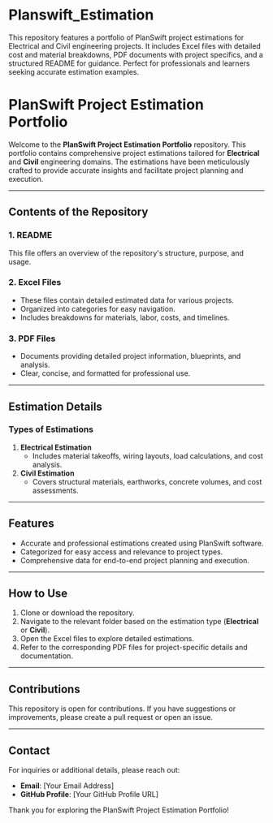 # Planswift_Estimation
This repository features a portfolio of PlanSwift project estimations for Electrical and Civil engineering projects. It includes Excel files with detailed cost and material breakdowns, PDF documents with project specifics, and a structured README for guidance. Perfect for professionals and learners seeking accurate estimation examples.

# PlanSwift Project Estimation Portfolio

Welcome to the **PlanSwift Project Estimation Portfolio** repository. This portfolio contains comprehensive project estimations tailored for **Electrical** and **Civil** engineering domains. The estimations have been meticulously crafted to provide accurate insights and facilitate project planning and execution.

---

## Contents of the Repository

### 1. **README** 
   This file offers an overview of the repository's structure, purpose, and usage.

### 2. **Excel Files**
   - These files contain detailed estimated data for various projects.
   - Organized into categories for easy navigation.
   - Includes breakdowns for materials, labor, costs, and timelines.

### 3. **PDF Files**
   - Documents providing detailed project information, blueprints, and analysis.
   - Clear, concise, and formatted for professional use.

---

## Estimation Details

### **Types of Estimations**
1. **Electrical Estimation**
   - Includes material takeoffs, wiring layouts, load calculations, and cost analysis.
2. **Civil Estimation**
   - Covers structural materials, earthworks, concrete volumes, and cost assessments.

---

## Features

- Accurate and professional estimations created using PlanSwift software.
- Categorized for easy access and relevance to project types.
- Comprehensive data for end-to-end project planning and execution.

---

## How to Use

1. Clone or download the repository.
2. Navigate to the relevant folder based on the estimation type (**Electrical** or **Civil**).
3. Open the Excel files to explore detailed estimations.
4. Refer to the corresponding PDF files for project-specific details and documentation.

---

## Contributions

This repository is open for contributions. If you have suggestions or improvements, please create a pull request or open an issue.

---

## Contact

For inquiries or additional details, please reach out:

- **Email**: [Your Email Address]
- **GitHub Profile**: [Your GitHub Profile URL]

Thank you for exploring the PlanSwift Project Estimation Portfolio!
